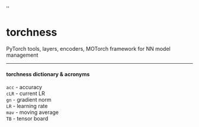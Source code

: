 '<!--SKIP_FIX-->'
# torchness

PyTorch tools, layers, encoders, MOTorch framework for NN model management

-----------------

#### torchness dictionary & acronyms

`acc` - accuracy<br>
`cLR` - current LR<br>
`gn` - gradient norm<br>
`LR` - learning rate<br>
`mav` - moving average<br>
`TB` - tensor board<br>